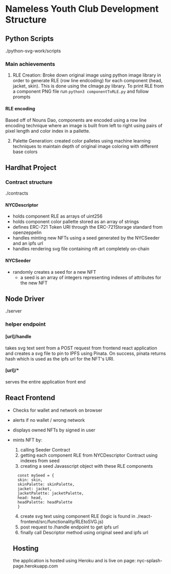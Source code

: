 # Nameless Youth Club Development Structure



## Python Scripts
./python-svg-work/scripts

### Main achievements
1) RLE Creation: Broke down original image using python image library in order to generate RLE (row line endcoding) for each component (head, jacket, skin). This is done using the cImage.py library. To print RLE from a component PNG file run ```python3 componentToRLE.py``` and follow prompts

#### RLE encoding
Based off of Nouns Dao, components are encoded using a row line encoding technique where an image is built from left to right using pairs of pixel length and color index in a pallette.  

2) Palette Generation: created color palletes using machine learning techniques to maintain depth of original image coloring with different base colors


## Hardhat Project

### Contract structure
./contracts
#### NYCDescriptor
- holds component RLE as arrays of uint256 
- holds component color pallette stored as an array of strings
- defines ERC-721 Token URI through the ERC-721Storage standard from openzeppelin
- handles minting new NFTs using a seed generated by the NYCSeeder and an ipfs url
- handles rendering svg file containing nft art completely on-chain

#### NYCSeeder
- randomly creates a seed for a new NFT 
   - a seed is an array of integers representing indexes of attributes for the new NFT

## Node Driver 
./server
### helper endpoint
#### [url]/handle 
takes svg text sent from a POST request from frontend react application and creates a svg file to pin to IPFS using Pinata.  On success, pinata returns hash which is used as the ipfs url for the NFT's URI.  

#### [url]/*
serves the entire application front end

## React Frontend
- Checks for wallet and network on browser
- alerts if no wallet / wrong network
- displays owned NFTs by signed in user
- mints NFT by: 
   1) calling Seeder Contract
   2) getting each component RLE from NYCDescriptor Contract using indexes from seed
   3) creating a seed Javasscript object with these RLE components 
     ```   
       const mySeed = {
       skin: skin, 
       skinPalette: skinPalette,
       jacket: jacket,
       jacketPalette: jacketPalette,
       head: head,
       headPalette: headPalette
       }  
    ``` 
   4) create svg text using component RLE (logic is found in ./react-frontend/src/functionality/RLEtoSVG.js)
   5) post request to /handle endpoint to get ipfs url 
   6) finally call Descriptor method using original seed and ipfs url
  
  ## Hosting
  the application is hosted using Heroku and is live on page: nyc-splash-page.herokuapp.com


